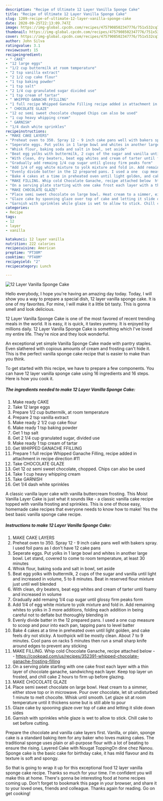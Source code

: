 ```yaml
---
description: "Recipe of Ultimate 12 Layer Vanilla Sponge Cake"
title: "Recipe of Ultimate 12 Layer Vanilla Sponge Cake"
slug: 1209-recipe-of-ultimate-12-layer-vanilla-sponge-cake
date: 2020-09-25T22:13:09.747Z
image: https://img-global.cpcdn.com/recipes/4757908502347776/751x532cq70/12-layer-vanilla-sponge-cake-recipe-main-photo.jpg
thumbnail: https://img-global.cpcdn.com/recipes/4757908502347776/751x532cq70/12-layer-vanilla-sponge-cake-recipe-main-photo.jpg
cover: https://img-global.cpcdn.com/recipes/4757908502347776/751x532cq70/12-layer-vanilla-sponge-cake-recipe-main-photo.jpg
author: John Silva
ratingvalue: 3.1
reviewcount: 15
recipeingredient:
- " CAKE"
- "12 large eggs"
- "1/2 cup buttermilk at room temperature"
- "2 tsp vanilla extract"
- "2 1/2 cup cake flour"
- "1 tsp baking powder"
- "1 tsp salt"
- "2 1/4 cup granulated sugar divided use"
- "1 tsp cream of tartar"
- " WHIPPED GANACHE FFILLING"
- "1 full recipe Whipped Ganache Filling recipe added in attachment in recipe direction 11"
- " CHOCOLATE GLAZE"
- "12 oz semi sweet chocolate chopped Chips can also be used"
- "1 cup heavy whipping cream"
- " GARNISH"
- "1/4 dash white sprinkles"
recipeinstructions:
- "MAKE CAKE LAYERS"
- "Preheat oven to 350. Spray 12 - 9 inch cake pans well with bakers spray. I used foil pans as I don&#39;t have 12 cake pans"
- "Seperate eggs. Put yolks in 1 large bowl and whites in another large bowl. Let stand, covered to come to room temperature, at least 30 minutes"
- "Whisk flour, baking soda and salt in bowl, set aside"
- "Beat egg yolks with buttermilk, 2 cups of the sugar and vanilla until light and increased in volume, 5 to 8 minutes. Beat in reserved flour mixture just until well blended"
- "With clean, dry beaters, beat egg whites and cream of tarter until foamy and increased in volume"
- "Gradually add remaing 1/4 cup sugar until glossy firm peaks form"
- "Add 1/4 of egg white mixture to yolk mixture and fold in. Add remaining whites to yolks in 3 more additions, folding each addition in being careful not to deflate but thoroughly  blending in"
- "Evenly divide batter in the 12 prepared pans. I used a one  cup measure to scoop and  pour into each pan, tapping pans to level batter"
- "Bake 4 cakes at a time in preheated oven until light golden, and cake feels dry not sticky. A toothpick will be mostly clean. About 7 to 9 minutes. Cool pans on racks  5 minutes then run a small sharp knife around edges to prevent any sticking"
- "MAKE FILLING. Whip cold Chocolate Ganache, recipe attached below  https://cookpad.com/us/recipes/352391-whipped-chocolate-ganache-frosting-filling"
- "On a serving plate starting with one cake frost each layer with a thin layer of chocolate ganache, sandwichng each layer. Keep top layer un frosted, and chill cake 2 hours to firm up before glazing."
- "MAKE CHOCOLATE GLAZE"
- "Place semi sweet chocolate on large bowl. Heat cream to a simmer, either stove top or in microwave. Pour over chocolate, let sit undisturbed 1 minute to melt chocolte. Whisk until smooth. Let glaze sit at room temperature until it thickens some but is still able to pour"
- "Glaze cake by spooning glaze over top of cake and letting it slide down sides"
- "Garnish with sprinkles while glaze is wet to allow to stick. Chill cake to set before cutting."
categories:
- Recipe
tags:
- 12
- layer
- vanilla

katakunci: 12 layer vanilla 
nutrition: 222 calories
recipecuisine: American
preptime: "PT30M"
cooktime: "PT40M"
recipeyield: "2"
recipecategory: Lunch

---
```



![12 Layer Vanilla Sponge Cake](https://img-global.cpcdn.com/recipes/4757908502347776/751x532cq70/12-layer-vanilla-sponge-cake-recipe-main-photo.jpg)

Hello everybody, I hope you're having an amazing day today. Today, I will show you a way to prepare a special dish, 12 layer vanilla sponge cake. It is one of my favorites. For mine, I will make it a little bit tasty. This is gonna smell and look delicious.

12 Layer Vanilla Sponge Cake is one of the most favored of recent trending meals in the world. It is easy, it is quick, it tastes yummy. It is enjoyed by millions daily. 12 Layer Vanilla Sponge Cake is something which I've loved my entire life. They're nice and they look wonderful.

An exceptional yet simple Vanilla Sponge Cake made with pantry staples. Even slathered with copious amounts of cream and frosting can&#39;t hide it. This is the perfect vanilla sponge cake recipe that is easier to make than you think.


To get started with this recipe, we have to prepare a few components. You can have 12 layer vanilla sponge cake using 16 ingredients and 16 steps. Here is how you cook it.

<!--inarticleads1-->

##### The ingredients needed to make 12 Layer Vanilla Sponge Cake:

1. Make ready  CAKE
1. Take 12 large eggs
1. Prepare 1/2 cup buttermilk, at room temperature
1. Prepare 2 tsp vanilla extract
1. Make ready 2 1/2 cup cake flour
1. Make ready 1 tsp baking powder
1. Get 1 tsp salt
1. Get 2 1/4 cup granulated sugar, divided use
1. Make ready 1 tsp cream of tartar
1. Get  WHIPPED GANACHE FFILLING
1. Prepare 1 full recipe Whipped Ganache Filling, recipe added in attachment in recipe direction #11
1. Take  CHOCOLATE GLAZE
1. Get 12 oz semi sweet chocolate, chopped. Chips can also be used
1. Take 1 cup heavy whipping cream
1. Take  GARNISH
1. Get 1/4 dash white sprinkles


A classic vanilla layer cake with vanilla buttercream frosting. This Moist Vanilla Layer Cake is just what it sounds like - a classic vanilla cake recipe topped with vanilla frosting and sprinkles. This is one of those easy, homemade cake recipes that everyone needs to know how to make! Yes the best basic vanilla sponge cake recipe. 

<!--inarticleads2-->

##### Instructions to make 12 Layer Vanilla Sponge Cake:

1. MAKE CAKE LAYERS
1. Preheat oven to 350. Spray 12 - 9 inch cake pans well with bakers spray. I used foil pans as I don&#39;t have 12 cake pans
1. Seperate eggs. Put yolks in 1 large bowl and whites in another large bowl. Let stand, covered to come to room temperature, at least 30 minutes
1. Whisk flour, baking soda and salt in bowl, set aside
1. Beat egg yolks with buttermilk, 2 cups of the sugar and vanilla until light and increased in volume, 5 to 8 minutes. Beat in reserved flour mixture just until well blended
1. With clean, dry beaters, beat egg whites and cream of tarter until foamy and increased in volume
1. Gradually add remaing 1/4 cup sugar until glossy firm peaks form
1. Add 1/4 of egg white mixture to yolk mixture and fold in. Add remaining whites to yolks in 3 more additions, folding each addition in being careful not to deflate but thoroughly  blending in
1. Evenly divide batter in the 12 prepared pans. I used a one  cup measure to scoop and  pour into each pan, tapping pans to level batter
1. Bake 4 cakes at a time in preheated oven until light golden, and cake feels dry not sticky. A toothpick will be mostly clean. About 7 to 9 minutes. Cool pans on racks  5 minutes then run a small sharp knife around edges to prevent any sticking
1. MAKE FILLING. Whip cold Chocolate Ganache, recipe attached below -  - https://cookpad.com/us/recipes/352391-whipped-chocolate-ganache-frosting-filling
1. On a serving plate starting with one cake frost each layer with a thin layer of chocolate ganache, sandwichng each layer. Keep top layer un frosted, and chill cake 2 hours to firm up before glazing.
1. MAKE CHOCOLATE GLAZE
1. Place semi sweet chocolate on large bowl. Heat cream to a simmer, either stove top or in microwave. Pour over chocolate, let sit undisturbed 1 minute to melt chocolte. Whisk until smooth. Let glaze sit at room temperature until it thickens some but is still able to pour
1. Glaze cake by spooning glaze over top of cake and letting it slide down sides
1. Garnish with sprinkles while glaze is wet to allow to stick. Chill cake to set before cutting.


Prepare the chocolate and vanilla cake layers first. Vanilla, or plain, sponge cake is a standard baking item for any baker who loves making cakes. The traditional sponge uses plain or all-purpose flour with a lot of beating to ensure the rising. Layered Cake with Nougat ToppingOn dine chez Nanou. Sponge cake is the basic cake for birthday cake, it has mild flavour and its texture is soft and spongy. 

So that is going to wrap it up for this exceptional food 12 layer vanilla sponge cake recipe. Thanks so much for your time. I'm confident you will make this at home. There's gonna be interesting food at home recipes coming up. Don't forget to bookmark this page in your browser, and share it to your loved ones, friends and colleague. Thanks again for reading. Go on get cooking!
